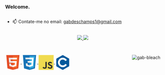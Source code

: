 ### Welcome.

##


- 📫 Contate-me no email: gabdeschamps1@gmail.com
    
##
    
 <div align="center">
  <a href="https://github.com/gabdeschamps">
  <img height="150em" src="https://github-readme-stats.vercel.app/api?username=gabdeschamps&show_icons=true&theme=tokyonight&include_all_commits=true&count_private=true"/>
  <img height="150em" src="https://github-readme-stats.vercel.app/api/top-langs/?username=gabdeschamps&layout=compact&langs_count=7&theme=tokyonight"/>
</div>

##

<div>
<div style="display: inline_block"><br>
  <img align="center" alt="gab-HTML" height="50" width="50" src="https://raw.githubusercontent.com/devicons/devicon/master/icons/html5/html5-original.svg">
  <img align="center" alt="gab-CSS" height="50" width="50" src="https://raw.githubusercontent.com/devicons/devicon/master/icons/css3/css3-original.svg">
  <img align="center" alt="gab-JavaScript" height="50" width="50" src="https://raw.githubusercontent.com/devicons/devicon/master/icons/javascript/javascript-original.svg">
  <img align="center" alt="gab-C" height="50" width="50" src=https://raw.githubusercontent.com/devicons/devicon/master/icons/c/c-plain.svg>
  <img align="right" justify-content:"space-between" height=120px alt="gab-bleach" src="https://media.tenor.com/fTKfFMOURxQAAAAC/bleach-bleach-anime.gif">
</div>


